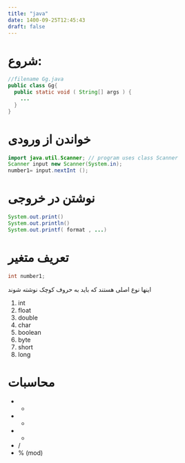 ```yaml
---
title: "java"
date: 1400-09-25T12:45:43
draft: false
---
```


# شروع:

```java
//filename Gg.java
public class Gg{
  public static void ( String[] args ) {
    ...
  }
}
```
# خواندن از ورودی

```java
import java.util.Scanner; // program uses class Scanner
Scanner input new Scanner(System.in);
number1= input.nextInt ();
```
# نوشتن در خروجی

```java
System.out.print()
System.out.println()
System.out.printf( format , ...)
```

# تعریف متغیر


```java
int number1;
```
اینها نوع اصلی هستند که باید به حروف کوچک نوشته شوند

1. int
2. float
3. double
4. char
5. boolean
6. byte
7. short
8. long

# محاسبات
- +
- -
- *
- / 
- % (mod)
